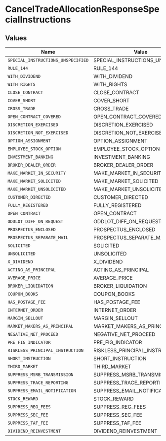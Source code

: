 # CancelTradeAllocationResponseSpecialInstructions


## Values

| Name                               | Value                              |
| ---------------------------------- | ---------------------------------- |
| `SPECIAL_INSTRUCTIONS_UNSPECIFIED` | SPECIAL_INSTRUCTIONS_UNSPECIFIED   |
| `RULE_144`                         | RULE_144                           |
| `WITH_DIVIDEND`                    | WITH_DIVIDEND                      |
| `WITH_RIGHTS`                      | WITH_RIGHTS                        |
| `CLOSE_CONTRACT`                   | CLOSE_CONTRACT                     |
| `COVER_SHORT`                      | COVER_SHORT                        |
| `CROSS_TRADE`                      | CROSS_TRADE                        |
| `OPEN_CONTRACT_COVERED`            | OPEN_CONTRACT_COVERED              |
| `DISCRETION_EXERCISED`             | DISCRETION_EXERCISED               |
| `DISCRETION_NOT_EXERCISED`         | DISCRETION_NOT_EXERCISED           |
| `OPTION_ASSIGNMENT`                | OPTION_ASSIGNMENT                  |
| `EMPLOYEE_STOCK_OPTION`            | EMPLOYEE_STOCK_OPTION              |
| `INVESTMENT_BANKING`               | INVESTMENT_BANKING                 |
| `BROKER_DEALER_ORDER`              | BROKER_DEALER_ORDER                |
| `MAKE_MARKET_IN_SECURITY`          | MAKE_MARKET_IN_SECURITY            |
| `MAKE_MARKET_SOLICITED`            | MAKE_MARKET_SOLICITED              |
| `MAKE_MARKET_UNSOLICITED`          | MAKE_MARKET_UNSOLICITED            |
| `CUSTOMER_DIRECTED`                | CUSTOMER_DIRECTED                  |
| `FULLY_REGISTERED`                 | FULLY_REGISTERED                   |
| `OPEN_CONTRACT`                    | OPEN_CONTRACT                      |
| `ODDLOT_DIFF_ON_REQUEST`           | ODDLOT_DIFF_ON_REQUEST             |
| `PROSPECTUS_ENCLOSED`              | PROSPECTUS_ENCLOSED                |
| `PROSPECTUS_SEPARATE_MAIL`         | PROSPECTUS_SEPARATE_MAIL           |
| `SOLICITED`                        | SOLICITED                          |
| `UNSOLICITED`                      | UNSOLICITED                        |
| `X_DIVIDEND`                       | X_DIVIDEND                         |
| `ACTING_AS_PRINCIPAL`              | ACTING_AS_PRINCIPAL                |
| `AVERAGE_PRICE`                    | AVERAGE_PRICE                      |
| `BROKER_LIQUIDATION`               | BROKER_LIQUIDATION                 |
| `COUPON_BOOKS`                     | COUPON_BOOKS                       |
| `HAS_POSTAGE_FEE`                  | HAS_POSTAGE_FEE                    |
| `INTERNET_ORDER`                   | INTERNET_ORDER                     |
| `MARGIN_SELLOUT`                   | MARGIN_SELLOUT                     |
| `MARKET_MAKERS_AS_PRINCIPAL`       | MARKET_MAKERS_AS_PRINCIPAL         |
| `NEGATIVE_NET_PROCEED`             | NEGATIVE_NET_PROCEED               |
| `PRE_FIG_INDICATOR`                | PRE_FIG_INDICATOR                  |
| `RISKLESS_PRINCIPAL_INSTRUCTION`   | RISKLESS_PRINCIPAL_INSTRUCTION     |
| `SHORT_INSTRUCTION`                | SHORT_INSTRUCTION                  |
| `THIRD_MARKET`                     | THIRD_MARKET                       |
| `SUPPRESS_MSRB_TRANSMISSION`       | SUPPRESS_MSRB_TRANSMISSION         |
| `SUPPRESS_TRACE_REPORTING`         | SUPPRESS_TRACE_REPORTING           |
| `SUPPRESS_EMAIL_NOTIFICATION`      | SUPPRESS_EMAIL_NOTIFICATION        |
| `STOCK_REWARD`                     | STOCK_REWARD                       |
| `SUPPRESS_REG_FEES`                | SUPPRESS_REG_FEES                  |
| `SUPPRESS_SEC_FEE`                 | SUPPRESS_SEC_FEE                   |
| `SUPPRESS_TAF_FEE`                 | SUPPRESS_TAF_FEE                   |
| `DIVIDEND_REINVESTMENT`            | DIVIDEND_REINVESTMENT              |